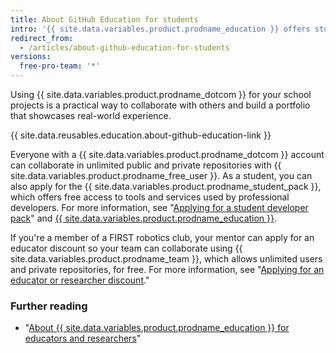 ```yaml
---
title: About GitHub Education for students
intro: '{{ site.data.variables.product.prodname_education }} offers students real-world experience with free access to various developer tools from {{ site.data.variables.product.prodname_dotcom }}''s partners.'
redirect_from:
  - /articles/about-github-education-for-students
versions:
  free-pro-team: '*'
---
```


Using {{ site.data.variables.product.prodname_dotcom }} for your school projects is a practical way to collaborate with others and build a portfolio that showcases real-world experience.

{{ site.data.reusables.education.about-github-education-link }}

Everyone with a {{ site.data.variables.product.prodname_dotcom }} account can collaborate in unlimited public and private repositories with {{ site.data.variables.product.prodname_free_user }}. As a student, you can also apply for the {{ site.data.variables.product.prodname_student_pack }}, which offers free access to tools and services used by professional developers. For more information, see "[Applying for a student developer pack](/articles/applying-for-a-student-developer-pack)" and [{{ site.data.variables.product.prodname_education }}](https://education.github.com/pack).

If you're a member of a FIRST robotics club, your mentor can apply for an educator discount so your team can collaborate using {{ site.data.variables.product.prodname_team }}, which allows unlimited users and private repositories, for free. For more information, see "[Applying for an educator or researcher discount](/articles/applying-for-an-educator-or-researcher-discount)."

### Further reading

- "[About {{ site.data.variables.product.prodname_education }} for educators and researchers](/articles/about-github-education-for-educators-and-researchers)"
